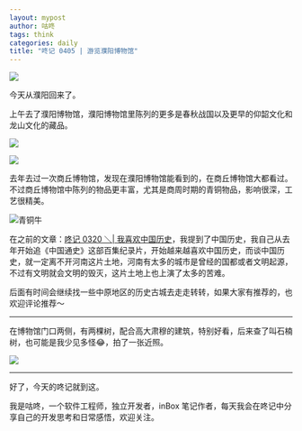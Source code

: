 ```yaml
---
layout: mypost
author: 咕咚
tags: think
categories: daily
title: "咚记 0405 | 游览濮阳博物馆"
---
```



![](https://cdn.jsdelivr.net/gh/maoruibin/assets@master/2025/04/05/20250405213954048.jpg)


今天从濮阳回来了。

上午去了濮阳博物馆，濮阳博物馆里陈列的更多是春秋战国以及更早的仰韶文化和龙山文化的藏品。

![](https://cdn.jsdelivr.net/gh/maoruibin/assets@master/2025/04/05/20250405213954065.jpg)

![](https://cdn.jsdelivr.net/gh/maoruibin/assets@master/2025/04/05/20250405213954079.jpg)


去年去过一次商丘博物馆，发现在濮阳博物馆能看到的，在商丘博物馆大都看过。不过商丘博物馆中陈列的物品更丰富，尤其是商周时期的青铜物品，影响很深，工艺很精美。

![青铜牛](https://cdn.jsdelivr.net/gh/maoruibin/assets@master/2025/04/05/20250405214041594.jpg)

在之前的文章：[咚记 0320 ＼| 我喜欢中国历史](https://mp.weixin.qq.com/s/26wOwb3TsyjbhALDYXw1RA)，我提到了中国历史，我自己从去年开始追《中国通史》这部百集纪录片，开始越来越喜欢中国历史，而谈中国历史，就一定离不开河南这片土地，河南有太多的城市是曾经的国都或者文明起源，不过有文明就会文明的毁灭，这片土地上也上演了太多的苦难。

后面有时间会继续找一些中原地区的历史古城去走走转转，如果大家有推荐的，也欢迎评论推荐～

--- 

在博物馆门口两侧，有两棵树，配合高大肃穆的建筑，特别好看，后来查了叫石楠树，也可能是我少见多怪😂，拍了一张近照。

![](https://cdn.jsdelivr.net/gh/maoruibin/assets@master/2025/04/05/20250405213954094.jpg)

---

好了，今天的咚记就到这。

我是咕咚，一个软件工程师，独立开发者，inBox 笔记作者，每天我会在咚记中分享自己的开发思考和日常感悟，欢迎关注。